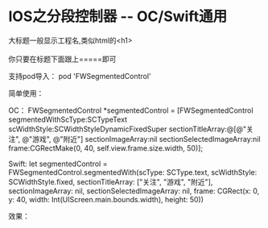 IOS之分段控制器 -- OC/Swift通用  
===================================  
  大标题一般显示工程名,类似html的\<h1\><br />  
  你只要在标题下面跟上=====即可  


支持pod导入：
pod 'FWSegmentedControl'

简单使用：

OC：
FWSegmentedControl *segmentedControl = [FWSegmentedControl segmentedWithScType:SCTypeText scWidthStyle:SCWidthStyleDynamicFixedSuper sectionTitleArray:@[@"关注", @"游戏", @"附近"] sectionImageArray:nil sectionSelectedImageArray:nil frame:CGRectMake(0, 40, self.view.frame.size.width, 50)];

Swift:
let segmentedControl = FWSegmentedControl.segmentedWith(scType: SCType.text, scWidthStyle: SCWidthStyle.fixed, sectionTitleArray: ["关注", "游戏", "附近"], sectionImageArray: nil, sectionSelectedImageArray: nil, frame: CGRect(x: 0, y: 40, width: Int(UIScreen.main.bounds.width), height: 50))

效果：
